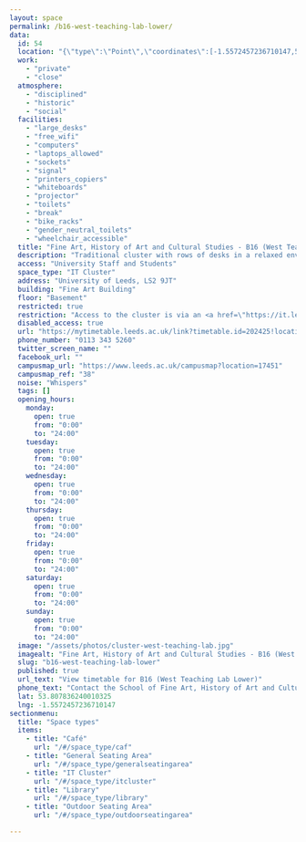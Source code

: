 ```yaml
---
layout: space
permalink: /b16-west-teaching-lab-lower/
data:
  id: 54
  location: "{\"type\":\"Point\",\"coordinates\":[-1.5572457236710147,53.807836240010325]}"
  work:
    - "private"
    - "close"
  atmosphere:
    - "disciplined"
    - "historic"
    - "social"
  facilities:
    - "large_desks"
    - "free_wifi"
    - "computers"
    - "laptops_allowed"
    - "sockets"
    - "signal"
    - "printers_copiers"
    - "whiteboards"
    - "projector"
    - "toilets"
    - "break"
    - "bike_racks"
    - "gender_neutral_toilets"
    - "wheelchair_accessible"
  title: "Fine Art, History of Art and Cultural Studies - B16 (West Teaching Lab Lower)"
  description: "Traditional cluster with rows of desks in a relaxed environment. 33 seat capacity"
  access: "University Staff and Students"
  space_type: "IT Cluster"
  address: "University of Leeds, LS2 9JT"
  building: "Fine Art Building"
  floor: "Basement"
  restricted: true
  restriction: "Access to the cluster is via an <a href=\"https://it.leeds.ac.uk/it?id=clusters\" target=\"_it\">entrance code available on the IT website</a>"
  disabled_access: true
  url: "https://mytimetable.leeds.ac.uk/link?timetable.id=202425!location!5216C608F8794D77F15FA9D195AB1F5D"
  phone_number: "0113 343 5260"
  twitter_screen_name: ""
  facebook_url: ""
  campusmap_url: "https://www.leeds.ac.uk/campusmap?location=17451"
  campusmap_ref: "38"
  noise: "Whispers"
  tags: []
  opening_hours:
    monday:
      open: true
      from: "0:00"
      to: "24:00"
    tuesday:
      open: true
      from: "0:00"
      to: "24:00"
    wednesday:
      open: true
      from: "0:00"
      to: "24:00"
    thursday:
      open: true
      from: "0:00"
      to: "24:00"
    friday:
      open: true
      from: "0:00"
      to: "24:00"
    saturday:
      open: true
      from: "0:00"
      to: "24:00"
    sunday:
      open: true
      from: "0:00"
      to: "24:00"
  image: "/assets/photos/cluster-west-teaching-lab.jpg"
  imagealt: "Fine Art, History of Art and Cultural Studies - B16 (West Teaching Lab Lower)"
  slug: "b16-west-teaching-lab-lower"
  published: true
  url_text: "View timetable for B16 (West Teaching Lab Lower)"
  phone_text: "Contact the School of Fine Art, History of Art and Cultural Studies"
  lat: 53.807836240010325
  lng: -1.5572457236710147
sectionmenu:
  title: "Space types"
  items:
    - title: "Café"
      url: "/#/space_type/caf"
    - title: "General Seating Area"
      url: "/#/space_type/generalseatingarea"
    - title: "IT Cluster"
      url: "/#/space_type/itcluster"
    - title: "Library"
      url: "/#/space_type/library"
    - title: "Outdoor Seating Area"
      url: "/#/space_type/outdoorseatingarea"

---
```

